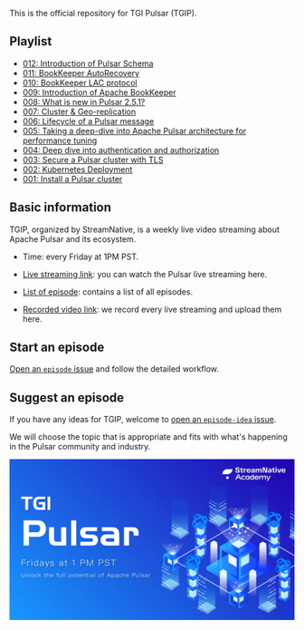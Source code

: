 This is the official repository for TGI Pulsar (TGIP).

## Playlist

- [012: Introduction of Pulsar Schema](https://github.com/streamnative/tgip/blob/master/episodes/012/README.md)
- [011: BookKeeper AutoRecovery](https://github.com/streamnative/tgip/blob/master/episodes/011/README.md)
- [010: BookKeeper LAC protocol](https://github.com/streamnative/tgip/blob/master/episodes/010/README.md)
- [009: Introduction of Apache BookKeeper](https://github.com/streamnative/tgip/blob/master/episodes/009/README.md)
- [008: What is new in Pulsar 2.5.1?](https://github.com/streamnative/tgip/blob/master/episodes/008/README.md)
- [007: Cluster & Geo-replication](https://github.com/streamnative/tgip/blob/master/episodes/007/README.md)
- [006: Lifecycle of a Pulsar message](https://github.com/streamnative/tgip/blob/master/episodes/006/README.md)
- [005: Taking a deep-dive into Apache Pulsar architecture for performance tuning](https://github.com/streamnative/tgip/blob/master/episodes/005/README.md)
- [004: Deep dive into authentication and authorization](https://github.com/streamnative/tgip/blob/master/episodes/004/README.md)
- [003: Secure a Pulsar cluster with TLS](https://github.com/streamnative/tgip/blob/master/episodes/003/README.md)
- [002: Kubernetes Deployment](https://github.com/streamnative/tgip/blob/master/episodes/002/README.md)
- [001: Install a Pulsar cluster](https://github.com/streamnative/tgip/blob/master/episodes/001/README.md)

## Basic information

TGIP, organized by StreamNative, is a weekly live video streaming about Apache Pulsar and its ecosystem.

* Time: every Friday at 1PM PST.

* [Live streaming link](https://www.youtube.com/channel/UCywxUI5HlIyc0VEKYR4X9Pg/live): you can watch the Pulsar live streaming here. 

* [List of episode](playlist.md): contains a list of all episodes.

* [Recorded video link](https://www.youtube.com/channel/UCywxUI5HlIyc0VEKYR4X9Pg?view_as=subscriber): we record every live streaming and upload them here.

## Start an episode

[Open an `episode` issue](https://github.com/streamnative/tgip/issues/new/choose) and follow the detailed workflow.

## Suggest an episode 

If you have any ideas for TGIP, welcome to [open an `episode-idea` issue](https://github.com/streamnative/tgip/issues/new/choose).

We will choose the topic that is appropriate and fits with what's happening in the Pulsar community and industry.

![](image/cover.jpg)
